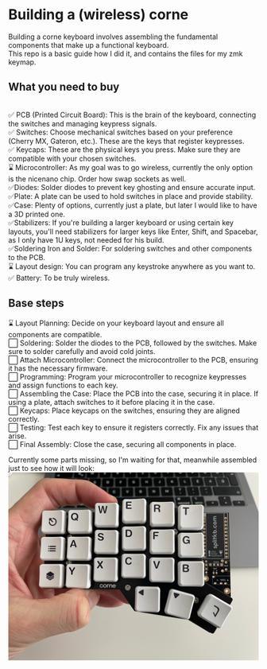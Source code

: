 # Building a (wireless) corne
Building a corne keyboard involves assembling the fundamental components that make up a functional keyboard. </br>
This repo is a basic guide how I did it, and contains the files for my zmk keymap. </br>

## What you need to buy
</br>✅ PCB (Printed Circuit Board): This is the brain of the keyboard, connecting the switches and managing keypress signals.
</br>✅ Switches: Choose mechanical switches based on your preference (Cherry MX, Gateron, etc.). These are the keys that register keypresses.
</br>✅ Keycaps: These are the physical keys you press. Make sure they are compatible with your chosen switches.
</br>⌛ Microcontroller: As my goal was to go wireless, currently the only option is the nicenano chip. Order how swap sockets as well.
</br>✅Diodes: Solder diodes to prevent key ghosting and ensure accurate input.
</br>✅Plate: A plate can be used to hold switches in place and provide stability.
</br>✅Case: Plenty of options, currently just a plate, but later I would like to have a 3D printed one.
</br>✅Stabilizers: If you're building a larger keyboard or using certain key layouts, you'll need stabilizers for larger keys like Enter, Shift, and Spacebar, as I only have 1U keys, not needed for his build.
</br>✅Soldering Iron and Solder: For soldering switches and other components to the PCB.
</br>⌛ Layout design: You can program any keystroke anywhere as you want to.
</br>✅ Battery: To be truly wireless.
</br>

## Base steps

⌛ Layout Planning: Decide on your keyboard layout and ensure all components are compatible.
</br>⬜ Soldering: Solder the diodes to the PCB, followed by the switches. Make sure to solder carefully and avoid cold joints.
</br>⬜ Attach Microcontroller: Connect the microcontroller to the PCB, ensuring it has the necessary firmware.
</br>⬜ Programming: Program your microcontroller to recognize keypresses and assign functions to each key.
</br>⬜ Assembling the Case: Place the PCB into the case, securing it in place. If using a plate, attach switches to it before placing it in the case.
</br>⬜ Keycaps: Place keycaps on the switches, ensuring they are aligned correctly.
</br>⬜ Testing: Test each key to ensure it registers correctly. Fix any issues that arise.
</br>⬜ Final Assembly: Close the case, securing all components in place.

Currently some parts missing, so I'm waiting for that, meanwhile assembled just to see how it will look:
<img src="IMG_4989.jpeg" />